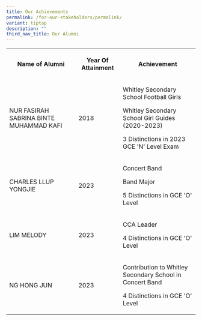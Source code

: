```yaml
---
title: Our Achievements
permalink: /for-our-stakeholders/permalink/
variant: tiptap
description: ""
third_nav_title: Our Alumni
---
```

<table>
<tbody>
<tr>
<th rowspan="1" colspan="2">
<p>Name of Alumni</p>
</th>
<th rowspan="1" colspan="1">
<p>Year Of Attainment</p>
</th>
<th rowspan="1" colspan="1">
<p>Achievement</p>
</th>
</tr>
<tr>
<td rowspan="1" colspan="2">
<p>NUR FASIRAH SABRINA BINTE MUHAMMAD KAFI</p>
</td>
<td rowspan="1" colspan="1">
<p>2018</p>
</td>
<td rowspan="1" colspan="1">
<p>Whitley Secondary School Football Girls</p>
<p>Whitley Secondary School Girl Guides (2020-2023)</p>
<p>3 Distinctions in 2023 GCE 'N' Level Exam</p>
</td>
</tr>
<tr>
<td rowspan="1" colspan="2">
<p>CHARLES LLUP YONGJIE</p>
</td>
<td rowspan="1" colspan="1">
<p>2023</p>
</td>
<td rowspan="1" colspan="1">
<p>Concert Band</p>
<p>Band Major</p>
<p>5 Distinctions in GCE 'O' Level</p>
</td>
</tr>
<tr>
<td rowspan="1" colspan="2">
<p>LIM MELODY</p>
</td>
<td rowspan="1" colspan="1">
<p>2023</p>
</td>
<td rowspan="1" colspan="1">
<p>CCA Leader</p>
<p>4 Distinctions in GCE 'O' Level</p>
</td>
</tr>
<tr>
<td rowspan="1" colspan="2">
<p>NG HONG JUN</p>
</td>
<td rowspan="1" colspan="1">
<p>2023</p>
</td>
<td rowspan="1" colspan="1">
<p>Contribution to Whitley Secondary School in Concert Band</p>
<p>4 Distinctions in GCE 'O' Level</p>
</td>
</tr>
</tbody>
</table>
<p></p>